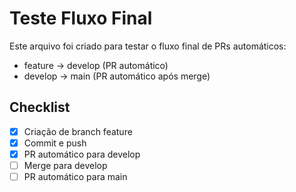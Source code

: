 # Teste Fluxo Final

Este arquivo foi criado para testar o fluxo final de PRs automáticos:
- feature → develop (PR automático)
- develop → main (PR automático após merge)

## Checklist
- [x] Criação de branch feature
- [x] Commit e push
- [x] PR automático para develop
- [ ] Merge para develop
- [ ] PR automático para main 